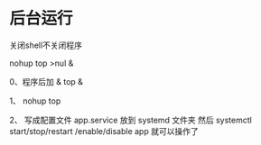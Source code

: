 
# 后台运行
关闭shell不关闭程序

nohup top >nul &


0、程序后加 &
top &


1、
nohup top



2、
写成配置文件 app.service 放到 systemd 文件夹
然后 systemctl start/stop/restart /enable/disable app 就可以操作了
